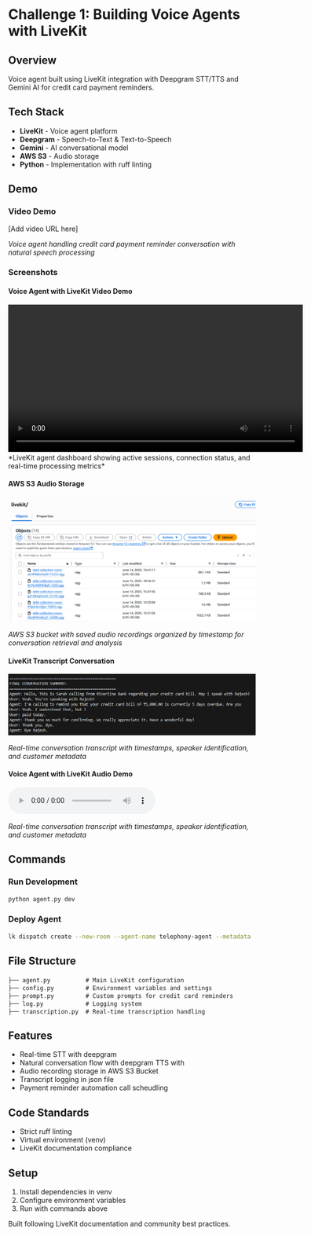 # Challenge 1: Building Voice Agents with LiveKit

## Overview
Voice agent built using LiveKit integration with Deepgram STT/TTS and Gemini AI for credit card payment reminders.

## Tech Stack
- **LiveKit** - Voice agent platform
- **Deepgram** - Speech-to-Text & Text-to-Speech
- **Gemini** - AI conversational model
- **AWS S3** - Audio storage
- **Python** - Implementation with ruff linting

## Demo

### Video Demo
[Add video URL here]

*Voice agent handling credit card payment reminder conversation with natural speech processing*

### Screenshots

#### Voice Agent with LiveKit Video Demo
<video width="600" controls>
  <source src="https://github.com/Mamlesh18/Riverline-Hiring-Assignement/raw/main/challenge-1/video-recordings/challenge_1.mp4" type="video/mp4">
  Your browser does not support the video tag.
</video>
*LiveKit agent dashboard showing active sessions, connection status, and real-time processing metrics*

#### AWS S3 Audio Storage
![AWS S3 Storage](https://github.com/Mamlesh18/Riverline-Hiring-Assignement/blob/main/challenge-1/example/aws.png)

*AWS S3 bucket with saved audio recordings organized by timestamp for conversation retrieval and analysis*

#### LiveKit Transcript Conversation
![Transcript Log](https://github.com/Mamlesh18/Riverline-Hiring-Assignement/blob/main/challenge-1/example/output_1.png)

*Real-time conversation transcript with timestamps, speaker identification, and customer metadata*

#### Voice Agent with LiveKit Audio Demo
<audio controls>
  <source src="https://github.com/Mamlesh18/Riverline-Hiring-Assignement/raw/main/challenge-1/audio-recordings/recording_1.mp3" type="audio/mpeg">
  Your browser does not support the audio element.
</audio>

*Real-time conversation transcript with timestamps, speaker identification, and customer metadata*

## Commands

### Run Development
```bash
python agent.py dev
```

### Deploy Agent
```bash
lk dispatch create --new-room --agent-name telephony-agent --metadata '{"phone_number": "+917358580180", "name": "Rajesh Kumar", "amount": 15000, "days_overdue": 45}'
```

## File Structure
```
├── agent.py          # Main LiveKit configuration
├── config.py         # Environment variables and settings
├── prompt.py         # Custom prompts for credit card reminders
├── log.py            # Logging system
├── transcription.py  # Real-time transcription handling
```

## Features
- Real-time STT with deepgram
- Natural conversation flow with deepgram TTS with
- Audio recording storage in AWS S3 Bucket
- Transcript logging in json file
- Payment reminder automation call scheudling

## Code Standards
- Strict ruff linting
- Virtual environment (venv)
- LiveKit documentation compliance

## Setup
1. Install dependencies in venv
2. Configure environment variables
3. Run with commands above

Built following LiveKit documentation and community best practices.